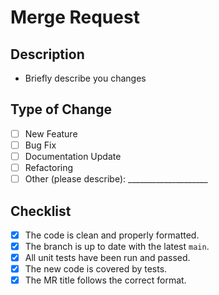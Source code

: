 # Merge Request

## Description
- Briefly describe you changes

## Type of Change
- [ ] New Feature
- [ ] Bug Fix
- [ ] Documentation Update
- [ ] Refactoring
- [ ] Other (please describe): ____________________

## Checklist
- [x] The code is clean and properly formatted.
- [x] The branch is up to date with the latest `main`.
- [x] All unit tests have been run and passed.
- [x] The new code is covered by tests.
- [x] The MR title follows the correct format.
